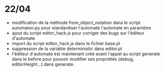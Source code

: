 # 22/04

+ modification de la méthode from_object_notation dans le script automaton.py pour standardiser l'automate l'automate en paramètre
+ ajout du script editor_hack.js pour corriger des bugs sur l'éditeur d'automate
+ import du script editor_hack.js dans le fichier base.pl
+ suppression de la variable deterministic dans editor.pl
+ l'éditeur d'automate est maintenant créé avant l'appel au script generate dans le before pour pouvoir modifier ses propriétés (debug, editorHeight...) dans generate.
